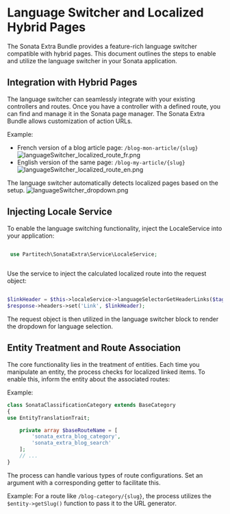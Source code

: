 # Language Switcher and Localized Hybrid Pages


The Sonata Extra Bundle provides a feature-rich language switcher compatible with hybrid pages. This document outlines the steps to enable and utilize the language switcher in your Sonata application.

## Integration with Hybrid Pages

The language switcher can seamlessly integrate with your existing controllers and routes. Once you have a controller with a defined route, you can find and manage it in the Sonata page manager. The Sonata Extra Bundle allows customization of action URLs.

Example:
- French version of a blog article page: `/blog-mon-article/{slug}`
![languageSwitcher_localized_route_fr.png](doc-sonata-extra-images/languageSwitcher_localized_route_fr.png)
- English version of the same page: `/blog-my-article/{slug}`
![languageSwitcher_localized_route_en.png](doc-sonata-extra-images/languageSwitcher_localized_route_en.png)

The language switcher automatically detects localized pages based on the setup.
![languageSwitcher_dropdown.png](doc-sonata-extra-images/languageSwitcher_dropdown.png)

## Injecting Locale Service

To enable the language switching functionality, inject the LocaleService into your application:

```php

 use Partitech\SonataExtra\Service\LocaleService;
 
```
Use the service to inject the calculated localized route into the request object:
```php

$linkHeader = $this->localeService->languageSelectorGetHeaderLinks($tagEntity, 'sonata_extra_blog_tag');
$response->headers->set('Link', $linkHeader);

```

The request object is then utilized in the language switcher block to render the dropdown for language selection.


## Entity Treatment and Route Association

The core functionality lies in the treatment of entities. Each time you manipulate an entity, the process checks for localized linked items. To enable this, inform the entity about the associated routes:

Example:
```php
class SonataClassificationCategory extends BaseCategory
{
use EntityTranslationTrait;

    private array $baseRouteName = [
        'sonata_extra_blog_category',
        'sonata_extra_blog_search'
    ];
    // ...
}
```

The process can handle various types of route configurations. Set an argument with a corresponding getter to facilitate this.

Example:
For a route like `/blog-category/{slug}`, the process utilizes the `$entity->getSlug()` function to pass it to the URL generator.

